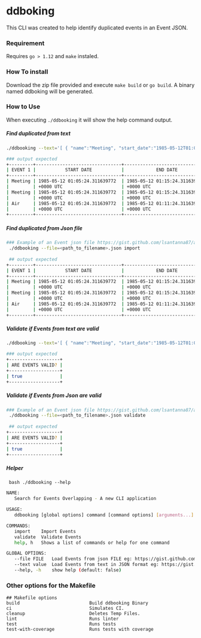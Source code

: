 # ddboking
This CLI was created to help identify duplicated events in an Event JSON.

### Requirement
Requires ```go > 1.12``` and ``` make ``` instaled. 

### How To install
Download the zip file provided and execute ```make build``` or ```go build```. A binary named ddboking will be generated.

### How to Use
When executing ```./ddbooking``` it will show the help command output.

##### Find duplicated from text 
```bash 
./ddbooking --text='[ { "name":"Meeting", "start_date":"1985-05-12T01:05:24.311639772Z", "end_date":"1985-05-12T01:15:24.311639772Z" }, { "name":"Ocean", "start_date":"1985-05-12T01:08:24.311639772Z", "end_date":"1985-05-12T01:10:24.311639772Z" },{ "name":"Air", "start_date":"1985-05-12T01:05:24.311639772Z", "end_date":"1985-05-12T01:11:24.311639772Z" }]' import

### output expected
+---------+--------------------------------+--------------------------------+---------+--------------------------------+--------------------------------+
| EVENT 1 |           START DATE           |            END DATE            | EVENT 2 |           START DATE           |            END DATE            |
+---------+--------------------------------+--------------------------------+---------+--------------------------------+--------------------------------+
| Meeting | 1985-05-12 01:05:24.311639772  | 1985-05-12 01:15:24.311639772  | Air     | 1985-05-12 01:05:24.311639772  | 1985-05-12 01:11:24.311639772  |
|         | +0000 UTC                      | +0000 UTC                      |         | +0000 UTC                      | +0000 UTC                      |
| Meeting | 1985-05-12 01:05:24.311639772  | 1985-05-12 01:15:24.311639772  | Ocean   | 1985-05-12 01:08:24.311639772  | 1985-05-12 01:10:24.311639772  |
|         | +0000 UTC                      | +0000 UTC                      |         | +0000 UTC                      | +0000 UTC                      |
| Air     | 1985-05-12 01:05:24.311639772  | 1985-05-12 01:11:24.311639772  | Ocean   | 1985-05-12 01:08:24.311639772  | 1985-05-12 01:10:24.311639772  |
|         | +0000 UTC                      | +0000 UTC                      |         | +0000 UTC                      | +0000 UTC                      |
+---------+--------------------------------+--------------------------------+---------+--------------------------------+--------------------------------+


```

##### Find duplicated from Json file
```bash 
### Example of an Event json file https://gist.github.com/lsantanna87/a7acf127f138cbc487adcd361a674500
 ./ddbooking --file=<path_to_filename>.json import
 
 ## output expected
+---------+--------------------------------+--------------------------------+---------+--------------------------------+--------------------------------+
| EVENT 1 |           START DATE           |            END DATE            | EVENT 2 |           START DATE           |            END DATE            |
+---------+--------------------------------+--------------------------------+---------+--------------------------------+--------------------------------+
| Meeting | 1985-05-12 01:05:24.311639772  | 1985-05-12 01:15:24.311639772  | Air     | 1985-05-12 01:05:24.311639772  | 1985-05-12 01:11:24.311639772  |
|         | +0000 UTC                      | +0000 UTC                      |         | +0000 UTC                      | +0000 UTC                      |
| Meeting | 1985-05-12 01:05:24.311639772  | 1985-05-12 01:15:24.311639772  | Ocean   | 1985-05-12 01:08:24.311639772  | 1985-05-12 01:10:24.311639772  |
|         | +0000 UTC                      | +0000 UTC                      |         | +0000 UTC                      | +0000 UTC                      |
| Air     | 1985-05-12 01:05:24.311639772  | 1985-05-12 01:11:24.311639772  | Ocean   | 1985-05-12 01:08:24.311639772  | 1985-05-12 01:10:24.311639772  |
|         | +0000 UTC                      | +0000 UTC                      |         | +0000 UTC                      | +0000 UTC                      |
+---------+--------------------------------+--------------------------------+---------+--------------------------------+--------------------------------+

```
##### Validate if Events from text are valid
```bash 
./ddbooking --text='[ { "name":"Meeting", "start_date":"1985-05-12T01:05:24.311639772Z", "end_date":"1985-05-12T01:15:24.311639772Z" }, { "name":"Ocean", "start_date":"1985-05-12T01:08:24.311639772Z", "end_date":"1985-05-12T01:10:24.311639772Z" },{ "name":"Air", "start_date":"1985-05-12T01:05:24.311639772Z", "end_date":"1985-05-12T01:11:24.311639772Z" }]' validate

### output expected
+-------------------+
| ARE EVENTS VALID? |
+-------------------+
| true              |
+-------------------+
```

##### Validate if Events from Json are valid
```bash 
### Example of an Event json file https://gist.github.com/lsantanna87/a7acf127f138cbc487adcd361a674500
 ./ddbooking --file=<path_to_filename>.json validate
 
 ## output expected
+-------------------+
| ARE EVENTS VALID? |
+-------------------+
| true              |
+-------------------+
```

##### Helper 
``` bash ./ddbooking --help```
```bash
NAME:
   Search for Events Overlapping - A new CLI application

USAGE:
   ddbooking [global options] command [command options] [arguments...]

COMMANDS:
   import    Import Events
   validate  Validate Events
   help, h   Shows a list of commands or help for one command

GLOBAL OPTIONS:
   --file FILE   Load Events from json FILE eg: https://gist.github.com/lsantanna87/a7acf127f138cbc487adcd361a674500
   --text value  Load Events from text in JSON format eg: https://gist.github.com/lsantanna87/5aeb75a0e9affc2eb0cfc8f087acb4da
   --help, -h    show help (default: false)
```

### Other options for the Makefile
```make 
## Makefile options 
build                          Build ddbooking Binary
ci                             Simulates CI.
cleanup                        Deletes Temp Files.
lint                           Runs linter
test                           Runs tests
test-with-coverage             Runs tests with coverage
```
